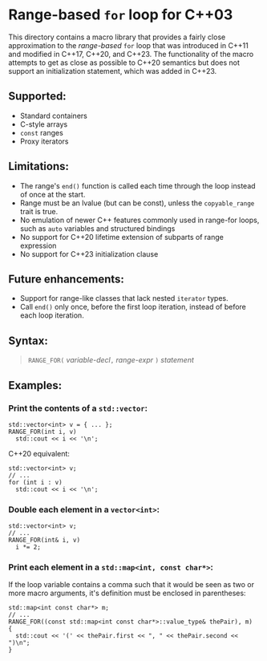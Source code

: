 Range-based `for` loop for C++03
================================

This directory contains a macro library that provides a fairly close
approximation to the *range-based* `for` loop that was introduced in C++11 and
modified in C++17, C++20, and C++23.  The functionality of the macro attempts
to get as close as possible to C++20 semantics but does not support an
initialization statement, which was added in C++23.

Supported:
----------

* Standard containers
* C-style arrays
* `const` ranges
* Proxy iterators

Limitations:
------------

* The range's `end()` function is called each time through the loop instead of
  once at the start.
* Range must be an lvalue (but can be const), unless the `copyable_range`
  trait is true.
* No emulation of newer C++ features commonly used in range-for loops, such as
  `auto` variables and structured bindings
* No support for C++20 lifetime extension of subparts of range expression
* No support for C++23 initialization clause

Future enhancements:
--------------------

* Support for range-like classes that lack nested `iterator` types.
* Call `end()` only once, before the first loop iteration, instead of before
  each loop iteration.

Syntax:
-------

> `RANGE_FOR(` *variable-decl*`,` *range-expr* `)`
>    *statement*

Examples:
---------

### Print the contents of a `std::vector`:

```
std::vector<int> v = { ... };
RANGE_FOR(int i, v)
  std::cout << i << '\n';
```

C++20 equivalent:


```
std::vector<int> v;
// ...
for (int i : v)
  std::cout << i << '\n';
```

### Double each element in a `vector<int>`:

```
std::vector<int> v;
// ...
RANGE_FOR(int& i, v)
  i *= 2;
```

### Print each element in a `std::map<int, const char*>`:

If the loop variable contains a comma such that it would be seen as two or more
macro arguments, it's definition must be enclosed in parentheses:

```
std::map<int const char*> m;
// ...
RANGE_FOR((const std::map<int const char*>::value_type& thePair), m)
{
  std::cout << '(' << thePair.first << ", " << thePair.second << ")\n";
}
```
